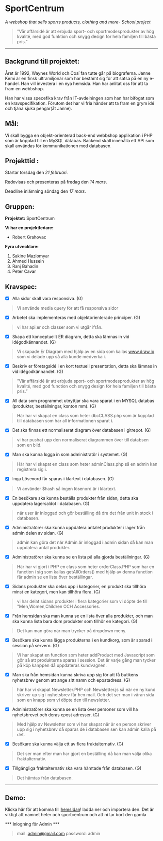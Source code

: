 # SportCentrum

_A webshop that sells sports products, clothing and more- School project_

> ”Vår affärsidé är att erbjuda sport- och sportmodesprodukter av hög kvalité, med god funktion och snygg design för hela familjen till bästa pris.”


***

## Backgrund till projektet:
Året är 1992, Waynes World och Cosí fan tutte går på biograferna. Janne Kemi är en finsk ultramiljonär som har bestämt sig för att satsa på en ny e-handel. Han vill investera i en nya hemsida. Han har anlitat oss för att ta fram en webbshop. 

Han har vissa specefika krav från IT-avdelningen som han har bifogat som en kravspecifikation. Förutom det har vi fria händer att ta fram en grym idé och tjäna sjuka pengar(åt Janne). 


## Mål:  

Vi skall bygga en objekt-orienterad back-end webbshop applikation i PHP som är kopplad till en MySQL databas. Backend skall innehålla ett API som skall användas för kommunikationen med databasen.

## Projekttid :

Startar torsdag den _21 februari_.

Redovisas och presenteras på fredag den _14 mars_.

Deadline inlämning söndag den _17 mars_.

## Gruppen:

__Projektet:__
SportCentrum

__Vi har en projektledare:__ 
- Robert Grahovac

__Fyra utvecklare:__ 
1. Sakine Mazlomyar 
2. Ahmed Hussein 
3. Ranj Bahadin 
4. Peter Cavar 

## Kravspec:
- [x] Alla sidor skall vara responsiva. (G)
> Vi använde media query för att få responsiva sidor
- [x] Arbetet ska implementeras med objektorienterade principer. (G)
> vi har api:er och classer som vi utgår ifrån.
- [x] Skapa ett konceptuellt ER diagram, detta ska lämnas in vid idégodkännandet. (G)
> Vi skapade Er Diagram med hjälp av en sida som kallas www.draw.io som vi delade upp så alla kunde medverka i.
- [x] Beskriv er företagsidé i en kort textuell presentation, detta ska lämnas in vid idégodkännandet. (G)
> ”Vår affärsidé är att erbjuda sport- och sportmodesprodukter av hög kvalité, med god function och snygg design för hela familjen till bästa pris.”
- [x] All data som programmet utnyttjar ska vara sparat i en MYSQL databas (produkter, beställningar, konton mm). (G)
> Här har vi skapat en class som heter dbcCLASS.php som är kopplad till databasen som har all informationen sparat i.
- [x] Det ska finnas ett normaliserat diagram över databasen i gitrepot. (G)
> vi har pushat upp den normaliserat diagrammen över till databsen som en bild.
- [x] Man ska kunna logga in som administratör i systemet. (G)
> Här har vi skapat en class som heter adminClass.php så en admin kan registrera sig i.
- [x] Inga Lösenord får sparas i klartext i databasen. (G)
> Vi använder $hash så ingen lösenord är i klartext.
- [x] En besökare ska kunna beställa produkter från sidan, detta ska uppdatera lagersaldot i databasen. (G)
> när user är inloggad och gör beställing då dra det från unit in stock i databasen.
- [x] Administratörer ska kunna uppdatera antalet produkter i lager från admin delen av sidan. (G)
> admin kan göra det när Admin är inloggad i admin sidan då kan man uppdatera antal produkter.
- [x] Administratörer ska kunna se en lista på alla gjorda beställningar. (G)
> Här har vi gjort i PHP en class som heter orderClass.PHP som har en function i sig som kallas getAllOrders() med hjälp av denna function får admin se en lista över beställingar.
- [x] Sidans produkter ska delas upp i kategorier, en produkt ska tillhöra minst en kategori, men kan tillhöra flera. (G)
> vi har delat sidans produkter i flera kategorier som vi döpte de till "Men,Women,Children OCH Accessories.
- [x] Från hemsidan ska man kunna se en lista över alla produkter, och man ska kunna lista bara dom produkter som tillhör en kategori. (G)
> Det kan man göra när man trycker på dropdown meny.
- [x] Besökare ska kunna lägga produkterna i en kundkorg, som är sparad i session på servern. (G)
> Vi har skapat en function som heter addProduct med Javascript som gör så att produkterna sparas i session. Det är varje gång man tycker på köp kanppen då uppdateras kundvagnen.
- [x] Man ska från hemsidan kunna skriva upp sig för att få butikens nyhetsbrev genom att ange sitt namn och epostadress. (G)
> här har vi skapat Newsletter.PHP och Newsletter.js så när en ny kund skriver up sig i nyhetsbrev får hen mail. Och det ser man i våran sida som en knapp som vi döpte den till newsletter.
- [x] Administratörer ska kunna se en lista över personer som vill ha nyhetsbrevet och deras epost adresser. (G)
> Med hjälp av Newsletter som vi har skapat när är en person skriver upp sig i nyhetsbrev då sparas de i databasen sen kan admin kalla på det.
- [x] Besökare ska kunna välja ett av flera fraktalternativ. (G)
> Det ser man efter man har gjort en beställing då kan man välja olika fraktalternativ.
- [x] Tillgängliga fraktalternativ ska vara hämtade från databasen. (G)
> Det hämtas från databasen.

***

## Demo:
Klicka här för att komma till [hemsidan](https://ranchino.github.io/SportCentrum/)!
ladda ner och importera den. Det är viktigt att namnet heter och sportcentrum och att ni tar bort den gamla


*** Inlogning för Admin ***


> mail: admin@gmail.com 
> password: admin 
